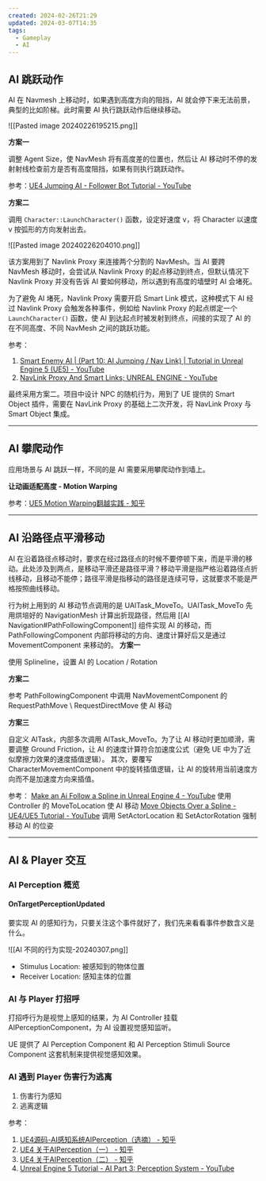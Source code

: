 ```yaml
---
created: 2024-02-26T21:29
updated: 2024-03-07T14:35
tags:
  - Gameplay
  - AI
---
```

## AI 跳跃动作

AI 在 Navmesh 上移动时，如果遇到高度方向的阻挡，AI 就会停下来无法前景，典型的比如阶梯。此时需要 AI 执行跳跃动作后继续移动。

![[Pasted image 20240226195215.png]]

**方案一**

调整 Agent Size，使 NavMesh 将有高度差的位置也，然后让 AI 移动时不停的发射射线检查前方是否有高度阻挡，如果有则执行跳跃动作。

参考：[UE4 Jumping AI - Follower Bot Tutorial - YouTube](https://www.youtube.com/watch?v=M4WVRdbh_VM)

**方案二**

调用 `Character::LaunchCharacter()` 函数，设定好速度 v，将 Character 以速度 v 按弧形的方向发射出去。

![[Pasted image 20240226204010.png]]

该方案用到了 Navlink Proxy 来连接两个分割的 NavMesh。当 AI 要跨 NavMesh 移动时，会尝试从 Navlink Proxy 的起点移动到终点，但默认情况下 Navlink Proxy 并没有告诉 AI 要如何移动，所以遇到有高度的墙壁时 AI 会堵死。

为了避免 AI 堵死，Navlink Proxy 需要开启 Smart Link 模式，这种模式下 AI 经过 Navlink Proxy 会触发各种事件，例如给 Navlink Proxy 的起点绑定一个 `LaunchCharacter()` 函数，使 AI 到达起点时被发射到终点，间接的实现了 AI 的在不同高度、不同 NavMesh 之间的跳跃功能。

参考：
1. [Smart Enemy AI | (Part 10: AI Jumping / Nav Link) | Tutorial in Unreal Engine 5 (UE5) - YouTube](https://www.youtube.com/watch?v=G4GHa-zmQR8)
2. [NavLink Proxy And Smart Links; UNREAL ENGINE - YouTube](https://www.youtube.com/watch?v=iu7cjp1Gg7U)

最终采用方案二。项目中设计 NPC 的随机行为，用到了 UE 提供的 Smart Object 插件，需要在 NavLink Proxy 的基础上二次开发，将 NavLink Proxy 与 Smart Object 集成。

---
## AI 攀爬动作

应用场景与 AI 跳跃一样，不同的是 AI 需要采用攀爬动作到墙上。

**让动画适配高度 - Motion Warping**

参考：[UE5 Motion Warping翻越实践 - 知乎](https://zhuanlan.zhihu.com/p/466538055)

---
## AI 沿路径点平滑移动

AI 在沿着路径点移动时，要求在经过路径点的时候不要停顿下来，而是平滑的移动。此处涉及到两点，是移动平滑还是路径平滑？移动平滑是指严格沿着路径点折线移动，且移动不能停；路径平滑是指移动的路径是连续可导，这就要求不能是严格按照曲线移动。

行为树上用到的 AI 移动节点调用的是 UAITask_MoveTo。UAITask_MoveTo 先用烘培好的 NavigationMesh 计算出折现路径，然后用 [[AI Navigation#PathFollowingComponent]] 组件实现 AI 的移动，而 PathFollowingComponent 内部将移动的方向、速度计算好后又是通过 MovementComponent 来移动的。
**方案一**

使用 Splineline，设置 AI 的 Location / Rotation

**方案二**

参考 PathFollowingComponent 中调用 NavMovementComponent 的 RequestPathMove \ RequestDirectMove 使 AI 移动

**方案三**

自定义 AITask，内部多次调用 AITask_MoveTo。为了让 AI 移动时更加顺滑，需要调整 Ground Friction，让 AI 的速度计算符合加速度公式（避免 UE 中为了近似摩擦力效果的速度插值逻辑）。
其次，要覆写 CharacterMovementComponent 中的旋转插值逻辑，让 AI 的旋转用当前速度方向而不是加速度方向来插值。


参考：
[Make an Ai Follow a Spline in Unreal Engine 4 - YouTube](https://www.youtube.com/watch?v=UIF1PcmZkGA) 使用 Controller 的 MoveToLocation 使 AI 移动
[Move Objects Over a Spline - UE4/UE5 Tutorial - YouTube](https://www.youtube.com/watch?v=HYFBmx6QRfs) 调用 SetActorLocation 和 SetActorRotation 强制移动 AI 的位姿

---
## AI & Player 交互

### AI Perception 概览

#### OnTargetPerceptionUpdated

要实现 AI 的感知行为，只要关注这个事件就好了，我们先来看看事件参数含义是什么。

![[AI 不同的行为实现-20240307.png]]

- Stimulus Location: 被感知到的物体位置
- Receiver Location: 感知主体的位置
### AI 与 Player 打招呼

打招呼行为是视觉上感知的结果，为 AI Controller 挂载 AIPerceptionComponent，为 AI 设置视觉感知监听。

UE 提供了 AI Perception Component 和 AI Perception Stimuli Source Component 这套机制来提供视觉感知效果。
### AI 遇到 Player 伤害行为逃离

1. 伤害行为感知
2. 逃离逻辑

参考：
1. [UE4源码-AI感知系统AIPerception（选摘） - 知乎](https://zhuanlan.zhihu.com/p/569297977)
2. [UE4 关于AIPerception（一） - 知乎](https://zhuanlan.zhihu.com/p/463515204)
3. [UE4 关于AIPerception（二） - 知乎](https://zhuanlan.zhihu.com/p/463525577)
4. [Unreal Engine 5 Tutorial - AI Part 3: Perception System - YouTube](https://www.youtube.com/watch?v=bx7taRBjJgM)